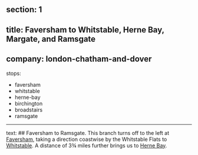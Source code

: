 ﻿section: 1
----
title: Faversham to Whitstable, Herne Bay, Margate, and Ramsgate
----
company: london-chatham-and-dover
----
stops:
- faversham
- whitstable
- herne-bay
- birchington
- broadstairs
- ramsgate
----
text: ## Faversham to Ramsgate.
This branch turns off to the left at [Faversham](/stations/faversham), taking a direction coastwise by the Whitstable Flats to [Whitstable](/stations/whitstable). A distance of 3¾ miles further brings us to [Herne Bay](/stations/herne-bay).
